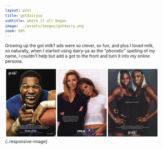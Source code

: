 ```yaml
---
layout: post
title: gotdairyya
subtitle: where it all began
image: ../assets/images/gotdairy.png
zoom: 50%
---
```


Growing up the got milk? ads were so clever, so fun, and plus I loved milk, so naturally, when I started using dairy-ya as the "phonetic" spelling of my name, I couldn't help but add a got to the front and turn it into my online persona.

![90s got milk? ads](/assets/images/gotmilk.png){:.responsive-image}
